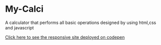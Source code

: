 # My-Calci
A calculator that performs all basic operations designed by using html,css and javascript

[Click here to see the responsive site deployed on codepen](https://codepen.io/venkat_cse/full/xxRPMeO)
